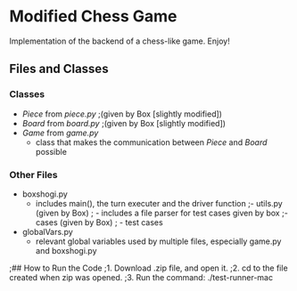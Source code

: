 # Modified Chess Game

Implementation of the backend of a chess-like game. Enjoy!

## Files and Classes

### Classes
- _Piece_ from _piece.py_ ;(given by Box [slightly modified])
- _Board_ from _board.py_ ;(given by Box [slightly modified])
- _Game_ from _game.py_
	- class that makes the communication between _Piece_ and _Board_ possible

### Other Files
- boxshogi.py
	- includes main(), the turn executer and the driver function
;- utils.py (given by Box)
;	- includes a file parser for test cases given by box
;- cases (given by Box)
;	- test cases
- globalVars.py
	- relevant global variables used by multiple files, especially game.py and boxshogi.py

;## How to Run the Code
;1. Download .zip file, and open it. 
;2. cd to the file created when zip was opened.
;3. Run the command: ./test-runner-mac
